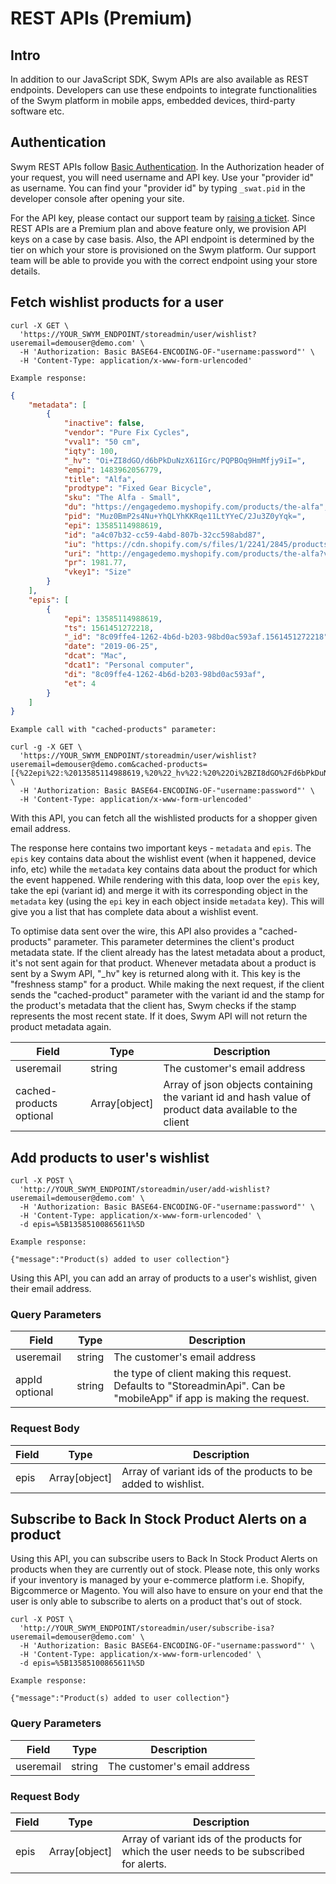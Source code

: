 # REST APIs (Premium)

## Intro

In addition to our JavaScript SDK, Swym APIs are also available as REST endpoints. Developers can use these endpoints to integrate functionalities of the Swym platform in mobile apps, embedded devices, third-party software etc.

## Authentication

Swym REST APIs follow [Basic Authentication](https://swagger.io/docs/specification/authentication/basic-authentication/). In the Authorization header of your request, you will need username and API key. Use your "provider id" as username. You can find your "provider id" by typing `_swat.pid` in the developer console after opening your site.

For the API key, please contact our support team by <a href="https://swym.freshdesk.com/support/tickets/new" target="_blank">raising a ticket</a>. Since REST APIs are a Premium plan and above feature only, we provision API keys on a case by case basis. Also, the API endpoint is determined by the tier on which your store is provisioned on the Swym platform. Our support team will be able to provide you with the correct endpoint using your store details.

## Fetch wishlist products for a user

```shell:cURL
curl -X GET \
  'https://YOUR_SWYM_ENDPOINT/storeadmin/user/wishlist?useremail=demouser@demo.com' \
  -H 'Authorization: Basic BASE64-ENCODING-OF-"username:password"' \
  -H 'Content-Type: application/x-www-form-urlencoded'

```
```
Example response:
```

```json
{
    "metadata": [
        {
            "inactive": false,
            "vendor": "Pure Fix Cycles",
            "vval1": "50 cm",
            "iqty": 100,
            "_hv": "Oi+ZI8dGO/d6bPkDuNzX61IGrc/PQPBOq9HmMfjy9iI=",
            "empi": 1483962056779,
            "title": "Alfa",
            "prodtype": "Fixed Gear Bicycle",
            "sku": "The Alfa - Small",
            "du": "https://engagedemo.myshopify.com/products/the-alfa",
            "pid": "Muz0BmP2s4Nu+YhQLYhKKRqe11LtYYeC/2Ju3Z0yYqk=",
            "epi": 13585114988619,
            "id": "a4c07b32-cc59-4abd-807b-32cc598abd87",
            "iu": "https://cdn.shopify.com/s/files/1/2241/2845/products/ALFA_SIDE_WEB.jpg?v=1542443636",
            "uri": "http://engagedemo.myshopify.com/products/the-alfa?variant=13585114988619",
            "pr": 1981.77,
            "vkey1": "Size"
        }
    ],
    "epis": [
        {
            "epi": 13585114988619,
            "ts": 1561451272218,
            "_id": "8c09ffe4-1262-4b6d-b203-98bd0ac593af.1561451272218",
            "date": "2019-06-25",
            "dcat": "Mac",
            "dcat1": "Personal computer",
            "di": "8c09ffe4-1262-4b6d-b203-98bd0ac593af",
            "et": 4
        }
    ]
}
```
```
Example call with "cached-products" parameter:
```

```shell:cURL
curl -g -X GET \
  'https://YOUR_SWYM_ENDPOINT/storeadmin/user/wishlist?useremail=demouser@demo.com&cached-products=[{%22epi%22:%2013585114988619,%20%22_hv%22:%20%22Oi%2BZI8dGO%2Fd6bPkDuNzX61IGrc%2FPQPBOq9HmMfjy9iI%3D%22}]' \
  -H 'Authorization: Basic BASE64-ENCODING-OF-"username:password"' \
  -H 'Content-Type: application/x-www-form-urlencoded'

```
With this API, you can fetch all the wishlisted products for a shopper given email address.

The response here contains two important keys - `metadata` and `epis`. The `epis` key contains data about the wishlist event (when it happened, device info, etc) while the `metadata` key contains data about the product for which the event happened. While rendering with this data, loop over the `epis` key, take the epi (variant id) and merge it with its corresponding object in the `metadata` key (using the `epi` key in each object inside `metadata` key). This will give you a list that has complete data about a wishlist event.

To optimise data sent over the wire, this API also provides a "cached-products" parameter. This parameter determines the client's product metadata state. If the client already has the latest metadata about a product, it's not sent again for that product. Whenever metadata about a product is sent by a Swym API, "_hv" key is returned along with it. This key is the "freshness stamp" for a product. While making the next request, if the client sends the "cached-product" parameter with the variant id and the stamp for the product's metadata that the client has, Swym checks if the stamp represents the most recent state. If it does, Swym API will not return the product metadata again.

Field | Type | Description
--------- | ------- | -----------
useremail | string | The customer's email address
cached-products <span>optional</span> | Array[object] | Array of json objects containing the variant id and hash value of product data available to the client

## Add products to user's wishlist

```shell:cURL
curl -X POST \
  'http://YOUR_SWYM_ENDPOINT/storeadmin/user/add-wishlist?useremail=demouser@demo.com' \
  -H 'Authorization: Basic BASE64-ENCODING-OF-"username:password"' \
  -H 'Content-Type: application/x-www-form-urlencoded' \
  -d epis=%5B13585100865611%5D
```
```
Example response:
```

```
{"message":"Product(s) added to user collection"}
```

Using this API, you can add an array of products to a user's wishlist, given their email address.

### Query Parameters

Field | Type | Description
--------- | ------- | -----------
useremail | string | The customer's email address
appId <span>optional</span> | string | the type of client making this request. Defaults to "StoreadminApi". Can be "mobileApp" if app is making the request.

### Request Body

Field | Type | Description
--------- | ------- | -----------
epis | Array[object] | Array of variant ids of the products to be added to wishlist.

## Subscribe to Back In Stock Product Alerts on a product

Using this API, you can subscribe users to Back In Stock Product Alerts on products when they are currently out of stock. Please note, this only works if your inventory is managed by your e-commerce platform i.e. Shopify, Bigcommerce or Magento. You will also have to ensure on your end that the user is only able to subscribe to alerts on a product that's out of stock.

```shell:cURL
curl -X POST \
  'http://YOUR_SWYM_ENDPOINT/storeadmin/user/subscribe-isa?useremail=demouser@demo.com' \
  -H 'Authorization: Basic BASE64-ENCODING-OF-"username:password"' \
  -H 'Content-Type: application/x-www-form-urlencoded' \
  -d epis=%5B13585100865611%5D
```
```
Example response:
```

```
{"message":"Product(s) added to user collection"}
```

### Query Parameters

Field | Type | Description
--------- | ------- | -----------
useremail | string | The customer's email address

### Request Body

Field | Type | Description
--------- | ------- | -----------
epis | Array[object] | Array of variant ids of the products for which the user needs to be subscribed for alerts.
